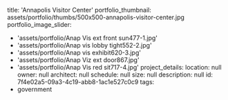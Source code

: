 title: 'Annapolis Visitor Center'
portfolio_thumbnail: assets/portfolio/thumbs/500x500-annapolis-visitor-center.jpg
portfolio_image_slider:
  - 'assets/portfolio/Anap Vis ext front sun477-1.jpg'
  - 'assets/portfolio/Anap vis lobby tight552-2.jpg'
  - 'assets/portfolio/Anap vis exhibit620-3.jpg'
  - 'assets/portfolio/Anap Viz ext door867.jpg'
  - 'assets/portfolio/Anap Vis red sit717-4.jpg'
project_details:
  location: null
  owner: null
  architect: null
  schedule: null
  size: null
  description: null
id: 7f4e02a5-09a3-4c19-abb8-1ac1e527c0c9
tags:
  - government
